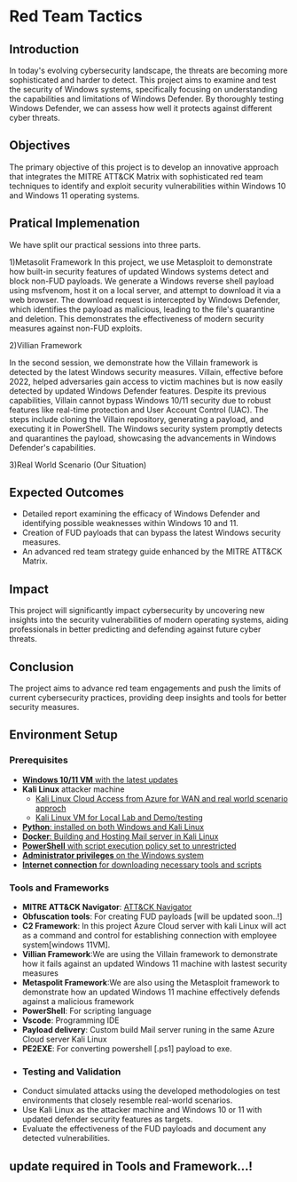 # Red Team Tactics

## Introduction
In today's evolving cybersecurity landscape, the threats are becoming more sophisticated and harder to detect. This project aims to examine and test the security of Windows systems, specifically focusing on understanding the capabilities and limitations of Windows Defender. By thoroughly testing Windows Defender, we can assess how well it protects against different cyber threats.

## Objectives
The primary objective of this project is to develop an innovative approach that integrates the MITRE ATT&CK Matrix with sophisticated red team techniques to identify and exploit security vulnerabilities within Windows 10 and Windows 11 operating systems.
## Pratical Implemenation 
We have split our practical sessions into three parts.

1)Metasolit Framework 
In this project, we use Metasploit to demonstrate how built-in security features of updated Windows systems detect and block non-FUD payloads. We generate a Windows reverse shell payload using msfvenom, host it on a local server, and attempt to download it via a web browser. The download request is intercepted by Windows Defender, which identifies the payload as malicious, leading to the file's quarantine and deletion. This demonstrates the effectiveness of modern security measures against non-FUD exploits.

2)Villian Framework 

In the second session, we demonstrate how the Villain framework is detected by the latest Windows security measures. Villain, effective before 2022, helped adversaries gain access to victim machines but is now easily detected by updated Windows Defender features. Despite its previous capabilities, Villain cannot bypass Windows 10/11 security due to robust features like real-time protection and User Account Control (UAC). The steps include cloning the Villain repository, generating a payload, and executing it in PowerShell. The Windows security system promptly detects and quarantines the payload, showcasing the advancements in Windows Defender's capabilities.

3)Real World Scenario (Our Situation)







## Expected Outcomes
- Detailed report examining the efficacy of Windows Defender and identifying possible weaknesses within Windows 10 and 11.
- Creation of FUD payloads that can bypass the latest Windows security measures.
- An advanced red team strategy guide enhanced by the MITRE ATT&CK Matrix.
## Impact
This project will significantly impact cybersecurity by uncovering new insights into the security vulnerabilities of modern operating systems, aiding professionals in better predicting and defending against future cyber threats.

## Conclusion
The project aims to advance red team engagements and push the limits of current cybersecurity practices, providing deep insights and tools for better security measures.
## Environment Setup

### Prerequisites
- [**Windows 10/11 VM** with the latest updates](https://developer.microsoft.com/en-us/windows/downloads/virtual-machines/)
- **Kali Linux** attacker machine
    - [Kali Linux Cloud Access from Azure for WAN and real world scenario approch](https://azuremarketplace.microsoft.com/en/marketplace/apps/kali-linux.kali)
    - [Kali Linux VM for Local Lab and Demo/testing](https://www.kali.org/get-kali/#kali-virtual-machines)
- [**Python**: installed on both Windows and Kali Linux](https://www.python.org/downloads/)
- [**Docker**: Building and Hosting Mail server in Kali Linux](https://github.com/JOSHUAPBIJU/Project-winEvasion-Redteam/blob/main/Resource/Dockerfile) 
- [**PowerShell** with script execution policy set to unrestricted](https://learn.microsoft.com/en-us/answers/questions/506985/powershell-execution-setting-is-overridden-by-a-po)
- [**Administrator privileges** on the Windows system](https://support.microsoft.com/en-us/windows/how-do-i-log-on-as-an-administrator-63267a09-9926-991a-1c77-d203160c8563)
- [**Internet connection** for downloading necessary tools and scripts](#)
### Tools and Frameworks
- **MITRE ATT&CK Navigator**: [ATT&CK Navigator](https://mitre-attack.github.io/attack-navigator/)
- **Obfuscation tools**: For creating FUD payloads [will be updated soon..!]
- **C2 Framework**: In this project Azure Cloud server with kali Linux will act as a command and control for establishing connection with employee system[windows 11VM].
- **Villian Framework**:We are using the Villain framework to demonstrate how it fails against an updated Windows 11  machine with lastest security measures
- **Metaspolit Framework**:We are also using the Metasploit framework to demonstrate how an updated Windows 11 machine effectively defends against a malicious framework
- **PowerShell**: For scripting language
- **Vscode**: Programming IDE
- **Payload delivery**: Custom build Mail server runing in the same Azure Cloud server Kali Linux
- **PE2EXE**: For converting powershell [.ps1] payload to exe.
- ### Testing and Validation
- Conduct simulated attacks using the developed methodologies on test environments that closely resemble real-world scenarios.
- Use Kali Linux as the attacker machine and Windows 10 or 11 with updated defender security features as targets.
- Evaluate the effectiveness of the FUD payloads and document any detected vulnerabilities.
## update required in Tools and Framework...!
